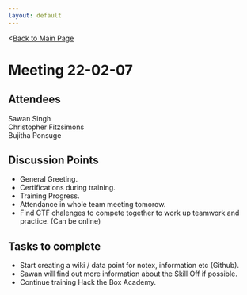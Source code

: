 ```yaml
---
layout: default
---
```


<[Back to Main Page](../index.html)

# Meeting 22-02-07
## Attendees
Sawan Singh  
Christopher Fitzsimons  
Bujitha Ponsuge  

## Discussion Points
- General Greeting.
- Certifications during training.
- Training Progress.
- Attendance in whole team meeting tomorow.
- Find CTF chalenges to compete together to work up teamwork and practice. (Can be online)

## Tasks to complete
- Start creating a wiki / data point for notex, information etc (Github).
- Sawan will find out more information about the Skill Off if possible.
- Continue training Hack the Box Academy.

